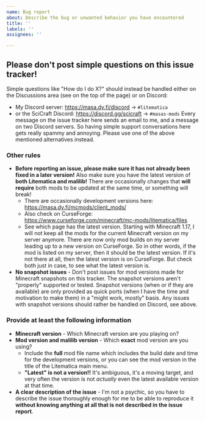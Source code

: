 ```yaml
---
name: Bug report
about: Describe the bug or unwanted behavior you have encountered
title: ''
labels: ''
assignees: ''

---
```


## Please don't post simple questions on this issue tracker!
Simple questions like "How do I do X?" should instead be handled either on the Discussions area (see on the top of the page) or on Discord:
* My Discord server: https://masa.dy.fi/discord -> `#litematica`
* or the SciCraft Discord: https://discord.gg/scicraft -> `#masas-mods`
Every message on the issue tracker here sends an email to me, and a message on two Discord servers. So having simple support conversations here gets really spammy and annoying. Please use one of the above mentioned alternatives instead.

### Other rules
* **Before reporting an issue, please make sure it has not already been fixed in a later version!** Also make sure you have the latest version of **both Litematica and malilib!** There are occasionally changes that **will require** both mods to be updated at the same time, or something will break!
  * There are occasionally development versions here: https://masa.dy.fi/mcmods/client_mods/
  * Also check on CurseForge: https://www.curseforge.com/minecraft/mc-mods/litematica/files
  * See which page has the latest version. Starting with Minecraft 1.17, I will not keep all the mods for the current Minecraft version on my server anymore. There are now only mod builds on my server leading up to a new version on CurseForge. So in other words, if the mod is listed on my server, then it should be the latest version. If it's not there at all, then the latest version is on CurseForge. But check both just in case, to see what the latest version is.
* **No snapshot issues** - Don't post issues for mod versions made for Minecraft snapshots on this tracker. The snapshot versions aren't "properly" supported or tested. Snapshot versions (when or if they are available) are only provided as quick ports (when I have the time and motivation to make them) in a "might work, mostly" basis. Any issues with snapshot versions should rather be handled on Discord, see above.

### Provide at least the following information
* **Minecraft version** - Which Minecraft version are you playing on?
* **Mod version and malilib version** - Which **exact** mod version are you using?
  * Include the **full** mod file name which includes the build date and time for the development versions, or you can see the mod version in the title of the Litematica main menu.
  * **"Latest" is not a version!!** It's ambiguous, it's a moving target, and very often the version is not *actually* even the latest available version at that time.
* **A clear description of the issue** - I'm not a psychic, so you have to describe the issue thoroughly enough for me to be able to reproduce it **without knowing anything at all that is not described in the issue report**.
